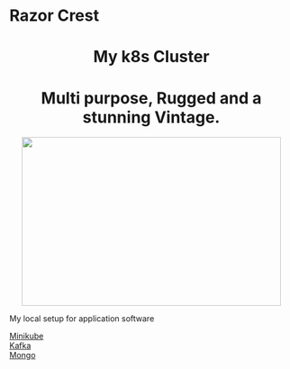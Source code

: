 # Razor Crest

<h1 align="center">My k8s Cluster</h1>
<h1 align="center">Multi purpose, Rugged and a stunning Vintage.</h1>

<p align="center">
    <img width="460" height="300" src="https://github.com/isurudevj/razor-crest/raw/main/github-docs/razor-crest.gif">
</p>


My local setup for application software

[Minikube](Minikube/README.md)<br>
[Kafka](Kafka/README.md)<br>
[Mongo](Mongo/README.md)<br>